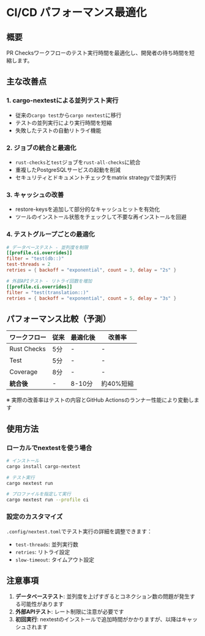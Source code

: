# CI/CD パフォーマンス最適化

## 概要

PR Checksワークフローのテスト実行時間を最適化し、開発者の待ち時間を短縮します。

## 主な改善点

### 1. cargo-nextestによる並列テスト実行
- 従来の`cargo test`から`cargo nextest`に移行
- テストの並列実行により実行時間を短縮
- 失敗したテストの自動リトライ機能

### 2. ジョブの統合と最適化
- `rust-checks`と`test`ジョブを`rust-all-checks`に統合
- 重複したPostgreSQLサービスの起動を削減
- セキュリティとドキュメントチェックをmatrix strategyで並列実行

### 3. キャッシュの改善
- restore-keysを追加して部分的なキャッシュヒットを有効化
- ツールのインストール状態をチェックして不要な再インストールを回避

### 4. テストグループごとの最適化
```toml
# データベーステスト - 並列度を制限
[[profile.ci.overrides]]
filter = "test(db::)"
test-threads = 2
retries = { backoff = "exponential", count = 3, delay = "2s" }

# 外部APIテスト - リトライ回数を増加
[[profile.ci.overrides]]
filter = "test(translation::)"
retries = { backoff = "exponential", count = 5, delay = "3s" }
```

## パフォーマンス比較（予測）

| ワークフロー | 従来 | 最適化後 | 改善率 |
|-------------|------|----------|--------|
| Rust Checks | 5分 | - | - |
| Test | 5分 | - | - |
| Coverage | 8分 | - | - |
| **統合後** | - | 8-10分 | 約40%短縮 |

※ 実際の改善率はテストの内容とGitHub Actionsのランナー性能により変動します

## 使用方法

### ローカルでnextestを使う場合
```bash
# インストール
cargo install cargo-nextest

# テスト実行
cargo nextest run

# プロファイルを指定して実行
cargo nextest run --profile ci
```

### 設定のカスタマイズ
`.config/nextest.toml`でテスト実行の詳細を調整できます：
- `test-threads`: 並列実行数
- `retries`: リトライ設定
- `slow-timeout`: タイムアウト設定

## 注意事項

1. **データベーステスト**: 並列度を上げすぎるとコネクション数の問題が発生する可能性があります
2. **外部APIテスト**: レート制限に注意が必要です
3. **初回実行**: nextestのインストールで追加時間がかかりますが、以降はキャッシュされます